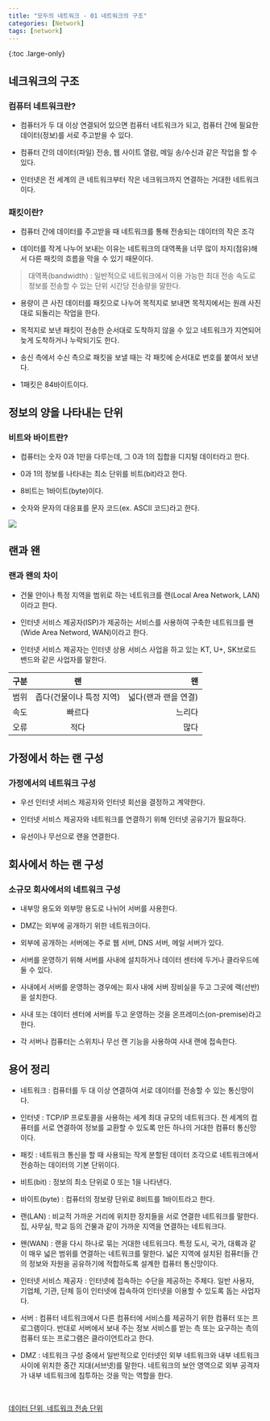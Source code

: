 ```yaml
---
title: "모두의 네트워크 - 01 네트워크의 구조"
categories: [Network]
tags: [network]
---
```


{:toc .large-only}

## 네크워크의 구조

### 컴퓨터 네트워크란?

- 컴퓨터가 두 대 이상 연결되어 있으면 컴퓨터 네트워크가 되고, 컴퓨터 간에 필요한 데이터(정보)를 서로 주고받을 수 있다.

- 컴퓨터 간의 데이터(파일) 전송, 웹 사이트 열람, 메일 송/수신과 같은 작업을 할 수 있다.

- 인터넷은 전 세계의 큰 네트워크부터 작은 네크워크까지 연결하는 거대한 네트워크이다.

### 패킷이란?

- 컴퓨터 간에 데이터를 주고받을 때 네트워크를 통해 전송되는 데이터의 작은 조각

- 데이터를 작게 나누어 보내는 이유는 네트워크의 대역폭을 너무 많이 차지(점유)해서 다른 패킷의 흐름을 막을 수 있기 때문이다.

> 대역폭(bandwidth) : 일반적으로 네트워크에서 이용 가능한 최대 전송 속도로 정보를 전송할 수 있는 단위 시간당 전송량을 말한다.

- 용량이 큰 사진 데이터를 패킷으로 나누어 목적지로 보내면 목적지에서는 원래 사진대로 되돌리는 작업을 한다.

- 목적지로 보낸 패킷이 전송한 순서대로 도착하지 않을 수 있고 네트워크가 지연되어 늦게 도착하거나 누락되기도 한다.

- 송신 측에서 수신 측으로 패킷을 보낼 때는 각 패킷에 순서대로 번호를 붙여서 보낸다.

- 1패킷은 84바이트이다.

## 정보의 양을 나타내는 단위

### 비트와 바이트란?

- 컴퓨터는 숫자 0과 1만을 다루는데, 그 0과 1의 집합을 디지털 데이터라고 한다.

- 0과 1의 정보를 나타내는 최소 단위를 비트(bit)라고 한다.

- 8비트는 1바이트(byte)이다.

- 숫자와 문자의 대응표를 문자 코드(ex. ASCII 코드)라고 한다.

<img src="https://media.vlpt.us/images/inyong_pang/post/9e22206a-49fe-42ab-92d6-5df818a65ce6/image.png">

## 랜과 왠

### 랜과 왠의 차이

- 건물 안이나 특정 지역을 범위로 하는 네트워크를 랜(Local Area Network, LAN)이라고 한다.

- 인터넷 서비스 제공자(ISP)가 제공하는 서비스를 사용하여 구축한 네트워크를 왠(Wide Area Netword, WAN)이라고 한다.

- 인터넷 서비스 제공자는 인터넷 상용 서비스 사업을 하고 있는 KT, U+, SK브로드밴드와 같은 사업자를 말한다.

| 구분 |            랜            |                   왠 |
| ---- | :----------------------: | -------------------: |
| 범위 | 좁다(건물이나 특정 지역) | 넓다(랜과 랜을 연결) |
| 속도 |          빠르다          |               느리다 |
| 오류 |           적다           |                 많다 |

## 가정에서 하는 랜 구성

### 가정에서의 네트워크 구성

- 우선 인터넷 서비스 제공자와 인터넷 회선을 결정하고 계약한다.

- 인터넷 서비스 제공자와 네트워크를 연결하기 위해 인터넷 공유기가 필요하다.

- 유선이나 무선으로 랜을 연결한다.

## 회사에서 하는 랜 구성

### 소규모 회사에서의 네트워크 구성

- 내부망 용도와 외부망 용도로 나뉘어 서버를 사용한다.

- DMZ는 외부에 공개하기 위한 네트워크이다.

- 외부에 공개하는 서버에는 주로 웹 서버, DNS 서버, 메일 서버가 있다.

- 서버를 운영하기 위해 서버를 사내에 설치하거나 데이터 센터에 두거나 클라우드에 둘 수 있다.

- 사내에서 서버를 운영하는 경우에는 회사 내에 서버 장비실을 두고 그곳에 랙(선반)을 설치한다.

- 사내 또는 데이터 센터에 서버를 두고 운영하는 것을 온프레미스(on-premise)라고 한다.

- 각 서버나 컴퓨터는 스위치나 무선 랜 기능을 사용하여 사내 랜에 접속한다.

## 용어 정리

- 네트워크 : 컴퓨터를 두 대 이상 연결하여 서로 데이터를 전송할 수 있는 통신망이다.

- 인터넷 : TCP/IP 프로토콜을 사용하는 세계 최대 규모의 네트워크다. 전 세계의 컴퓨터를 서로 연결하여 정보를 교환할 수 있도록 만든 하나의 거대한 컴퓨터 통신망이다.

- 패킷 : 네트워크 통신을 할 때 사용되는 작게 분할된 데이터 조각으로 네트워크에서 전송하는 데이터의 기본 단위이다.

- 비트(bit) : 정보의 최소 단위로 0 또는 1을 나타낸다.

- 바이트(byte) : 컴퓨터의 정보량 단위로 8비트를 1바이트라고 한다.

- 랜(LAN) : 비교적 가까운 거리에 위치한 장치들을 서로 연결한 네트워크를 말한다. 집, 사무실, 학교 등의 건물과 같이 가까운 지역을 연결하는 네트워크다.

- 왠(WAN) : 랜을 다시 하나로 묶는 거대한 네트워크다. 특정 도시, 국가, 대륙과 같이 매우 넓은 범위를 연결하는 네트워크를 말한다. 넓은 지역에 설치된 컴퓨터들 간의 정보와 자원을 공유하기에 적합하도록 설계한 컴퓨터 통신망이다.

- 인터넷 서비스 제공자 : 인터넷에 접속하는 수단을 제공하는 주체다. 일반 사용자, 기업체, 기관, 단체 등이 인터넷에 접속하여 인터넷을 이용할 수 있도록 돕는 사업자다.

- 서버 : 컴퓨터 네트워크에서 다른 컴퓨터에 서비스를 제공하기 위한 컴퓨터 또는 프로그램이다. 반대로 서버에서 보내 주는 정보 서비스를 받는 측 또는 요구하는 측의 컴퓨터 또는 프로그램은 클라이언트라고 한다.

- DMZ : 네트워크 구성 중에서 일반적으로 인터넷인 외부 네트워크와 내부 네트워크 사이에 위치한 중간 지대(서브넷)를 말한다. 네트워크의 보안 영역으로 외부 공격자가 내부 네트워크에 침투하는 것을 막는 역할을 한다.

<br/>

[데이터 단위, 네트워크 전송 단위](https://velog.io/@inyong_pang/Network-%EB%8D%B0%EC%9D%B4%ED%84%B0-%EB%8B%A8%EC%9C%84-%EB%84%A4%ED%8A%B8%EC%9B%8C%ED%81%AC-%EC%A0%84%EC%86%A1-%EB%8B%A8%EC%9C%84)
